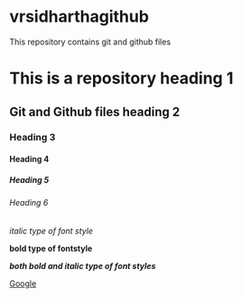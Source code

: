 # vrsidharthagithub
This repository contains git and github files

# This is a repository heading 1
## Git and Github files heading 2
### Heading 3
#### Heading 4  
##### Heading 5
###### Heading 6

*italic type of font style*

**bold type of fontstyle**

***both bold and italic type of font styles***

[Google](www.google.com)
